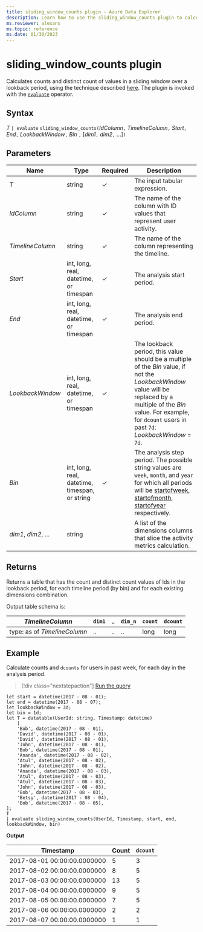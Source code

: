 ```yaml
---
title: sliding_window_counts plugin - Azure Data Explorer
description: Learn how to use the sliding_window_counts plugin to calculate counts and distinct counts of values in a sliding window over a lookback period.
ms.reviewer: alexans
ms.topic: reference
ms.date: 01/30/2023
---
```

# sliding_window_counts plugin

Calculates counts and distinct count of values in a sliding window over a lookback period, using the technique described [here](samples.md#perform-aggregations-over-a-sliding-window). The plugin is invoked with the [`evaluate`](evaluateoperator.md) operator.

## Syntax

*T* `| evaluate` `sliding_window_counts(`*IdColumn*`,` *TimelineColumn*`,` *Start*`,` *End*`,` *LookbackWindow*`,` *Bin* `,` [*dim1*`,` *dim2*`,` ...]`)`

## Parameters

| Name | Type | Required | Description |
|--|--|--|--|
| *T* | string | &check; | The input tabular expression.|
| *IdColumn* | string | &check; | The name of the column with ID values that represent user activity. |
| *TimelineColumn* | string | &check; | The name of the column representing the timeline.|
| *Start* | int, long, real, datetime, or timespan | &check; | The analysis start period.|
| *End* | int, long, real, datetime, or timespan | &check; | The analysis end period.|
| *LookbackWindow* | int, long, real, datetime, or timespan | &check; | The lookback period, this value should be a multiple of the *Bin* value, if not the *LookbackWindow* value will be replaced by a multiple of the *Bin* value. For example, for `dcount` users in past `7d`: *LookbackWindow* = `7d`.|
| *Bin* | int, long, real, datetime, timespan, or string | &check; | The analysis step period. The possible string values are `week`, `month`, and `year` for which all periods will be [startofweek](startofweekfunction.md), [startofmonth](startofmonthfunction.md), [startofyear](startofyearfunction.md) respectively. |
| *dim1*, *dim2*, ... | string | | A list of the dimensions columns that slice the activity metrics calculation.|

## Returns

Returns a table that has the count and distinct count values of Ids in the lookback period, for each timeline period (by bin) and for each existing dimensions combination.

Output table schema is:

|*TimelineColumn*|`dim1`|..|`dim_n`|`count`|`dcount`|
|---|---|---|---|---|---|
|type: as of *TimelineColumn*|..|..|..|long|long|

## Example

Calculate counts and `dcounts` for users in past week, for each day in the analysis period. 

> [!div class="nextstepaction"]
> <a href="https://dataexplorer.azure.com/clusters/help/databases/Samples?query=H4sIAAAAAAAAA63TQWvCMBQH8Hs/xbtpIYJtNxTLDhu76LljhzEk7QsuGJPRpIrgh99rM50MWiLYQiD0R96f8o8SDqzjtYMnQO6EkzsxTqfJDCYwnbdLEueRIiU09ppZnEOHlDHbklfbd6nRHMhnmIP/VEpN+wT9aYU/i95SifGbFfUSF5SklnrDoKAJlGr3vbgMjCOg56NbRy+mHLHevAy8euV7iXd0K/OlA1hYuGfNNfJemBI8S9eoQReQLg2dm/3BobE3s8F0WdC/u1LC2WOvewg67bFVn3lURCcQe64aUmCVRCrg+tDVd12ZRjv7286rVjJ/ZVh7J9i/zrO26PEPos0Ri1cDAAA=" target="_blank">Run the query</a>

```kusto
let start = datetime(2017 - 08 - 01);
let end = datetime(2017 - 08 - 07); 
let lookbackWindow = 3d;  
let bin = 1d;
let T = datatable(UserId: string, Timestamp: datetime)
    [
    'Bob', datetime(2017 - 08 - 01), 
    'David', datetime(2017 - 08 - 01), 
    'David', datetime(2017 - 08 - 01), 
    'John', datetime(2017 - 08 - 01), 
    'Bob', datetime(2017 - 08 - 01), 
    'Ananda', datetime(2017 - 08 - 02),  
    'Atul', datetime(2017 - 08 - 02), 
    'John', datetime(2017 - 08 - 02), 
    'Ananda', datetime(2017 - 08 - 03), 
    'Atul', datetime(2017 - 08 - 03), 
    'Atul', datetime(2017 - 08 - 03), 
    'John', datetime(2017 - 08 - 03), 
    'Bob', datetime(2017 - 08 - 03), 
    'Betsy', datetime(2017 - 08 - 04), 
    'Bob', datetime(2017 - 08 - 05), 
];
T
| evaluate sliding_window_counts(UserId, Timestamp, start, end, lookbackWindow, bin)
```

**Output**

|Timestamp|Count|`dcount`|
|---|---|---|
|2017-08-01 00:00:00.0000000|5|3|
|2017-08-02 00:00:00.0000000|8|5|
|2017-08-03 00:00:00.0000000|13|5|
|2017-08-04 00:00:00.0000000|9|5|
|2017-08-05 00:00:00.0000000|7|5|
|2017-08-06 00:00:00.0000000|2|2|
|2017-08-07 00:00:00.0000000|1|1|
